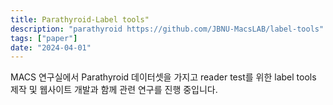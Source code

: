 ```yaml
---
title: Parathyroid-Label tools"
description: "parathyroid https://github.com/JBNU-MacsLAB/label-tools"
tags: ["paper"]
date: "2024-04-01"
---
```


MACS 연구실에서 Parathyroid 데이터셋을 가지고 reader test를 위한 label tools 제작 및 웹사이트 개발과 함께 관련 연구를 진행 중입니다.